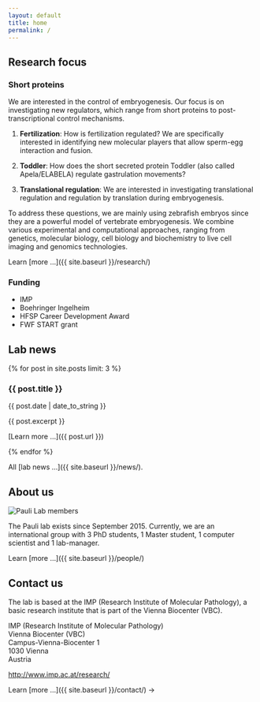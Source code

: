```yaml
---
layout: default
title: home
permalink: /
---
```

<div class="row">

  <div class="col-sm-4" markdown="1">

## Research focus

### Short proteins

We are interested in the control of embryogenesis. Our focus is on investigating new regulators, which range from short proteins to post-transcriptional control mechanisms.  


1)	**Fertilization**: How is fertilization regulated? We are specifically interested in identifying new molecular players that allow sperm-egg interaction and fusion.  


2)	**Toddler**: How does the short secreted protein Toddler (also called Apela/ELABELA) regulate gastrulation movements?  


3)	**Translational regulation**: We are interested in investigating translational regulation and regulation by translation during embryogenesis.  


To address these questions, we are mainly using zebrafish embryos since they are a powerful model of vertebrate embryogenesis. We combine various experimental and computational approaches, ranging from genetics, molecular biology, cell biology and biochemistry to live cell imaging and genomics technologies.


Learn [more &hellip;]({{ site.baseurl }}/research/)


### Funding

* IMP
*	Boehringer Ingelheim
*	HFSP Career Development Award
*	FWF START grant


  </div>
  <div class="col-sm-4" markdown="1">

## Lab news

{% for post in site.posts limit: 3 %}

### {{ post.title }}

{{ post.date | date_to_string }}

{{ post.excerpt }}

[Learn more &hellip;]({{ post.url }})

{% endfor %}

  All [lab news &hellip;]({{ site.baseurl }}/news/).

  </div>
  <div class="col-sm-4" markdown="1">


## About us


<img class="img-responsive" src="{{ site.baseurl }}/assets/img/20170225-lab-dinner.jpeg" alt="Pauli Lab members">

The Pauli lab exists since September 2015. Currently, we are an international group with 3 PhD students, 1 Master student, 1 computer scientist and 1 lab-manager. 

Learn [more &hellip;]({{ site.baseurl }}/people/)



## Contact us

The lab is based at the IMP (Research Institute of Molecular Pathology), a basic research institute that is part of the Vienna Biocenter (VBC).

IMP (Research Institute of Molecular Pathology)  
Vienna Biocenter (VBC)  
Campus-Vienna-Biocenter 1  
1030 Vienna  
Austria  


http://www.imp.ac.at/research/  

Learn [more &hellip;]({{ site.baseurl }}/contact/) -> 





  </div>

</div>
